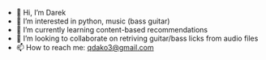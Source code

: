 - 👋 Hi, I’m Darek
- 👀 I’m interested in python, music (bass guitar)
- 🌱 I’m currently learning content-based recommendations
- 💞️ I’m looking to collaborate on retriving guitar/bass licks from audio files
- 📫 How to reach me:  qdako3@gmail.com

<!---
qdako3/qdako3 is a ✨ special ✨ repository because its `README.md` (this file) appears on your GitHub profile.
You can click the Preview link to take a look at your changes.
--->
